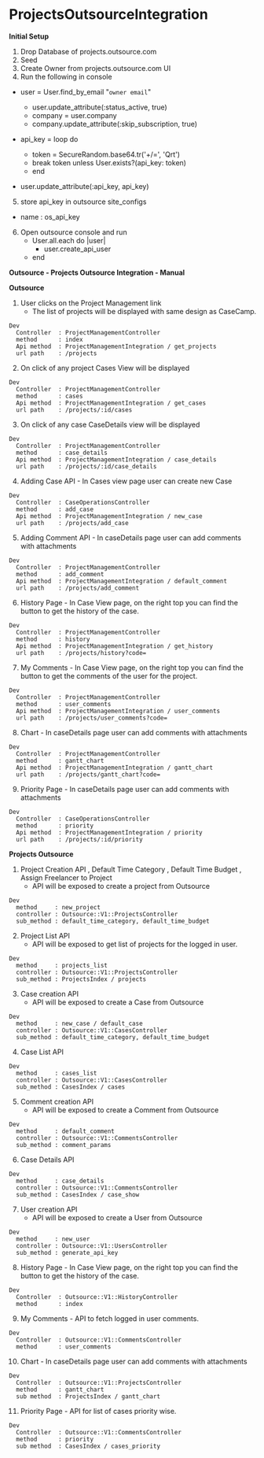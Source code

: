 # ProjectsOutsourceIntegration

**Initial Setup**

 1. Drop Database of projects.outsource.com
 2. Seed
 3. Create Owner from projects.outsource.com UI
 4. Run the following in console
  - user = User.find_by_email "`owner email`"
	 - user.update_attribute(:status_active, true)
	 - company = user.company
	 - company.update_attribute(:skip_subscription, true)
	
  - api_key =  loop do
     - token = SecureRandom.base64.tr('+/=', 'Qrt')
     - break token unless User.exists?(api_key: token)
     - end
  - user.update_attribute(:api_key, api_key)
 5. store api_key in outsource site_configs
  - name : os_api_key
 6. Open outsource console and run
	 - User.all.each do |user|
		  - user.create_api_user
	 - end


**Outsource - Projects Outsource Integration - Manual**
 
**Outsource**
  1. User clicks on the Project Management link
     - The list of projects will be displayed with same design as CaseCamp.

    Dev 
      Controller  : ProjectManagementController
      method      : index
      Api method  : ProjectManagementIntegration / get_projects
      url path    : /projects
 
  2. On click of any project Cases View will be displayed
      
    Dev
      Controller  : ProjectManagementController
      method      : cases
      Api method  : ProjectManagementIntegration / get_cases
      url path    : /projects/:id/cases

  
  3. On click of any case CaseDetails view will be displayed

    Dev
      Controller  : ProjectManagementController
      method      : case_details
      Api method  : ProjectManagementIntegration / case_details
      url path    : /projects/:id/case_details
  
  4. Adding Case API - In Cases view page user can create new Case  
    
    Dev
      Controller  : CaseOperationsController
      method      : add_case
      Api method  : ProjectManagementIntegration / new_case
      url path    : /projects/add_case

  
  5. Adding Comment API - In caseDetails page user can add comments with attachments
  
    Dev
      Controller  : ProjectManagementController
      method      : add_comment
      Api method  : ProjectManagementIntegration / default_comment
      url path    : /projects/add_comment
  
  6. History Page - In Case View page, on the right top you can find the button to get the history of the case.
  
    Dev
      Controller  : ProjectManagementController
      method      : history
      Api method  : ProjectManagementIntegration / get_history
      url path    : /projects/history?code=
      
   7. My Comments - In Case View page, on the right top you can find the button to get the comments of the user for the project.
  
    Dev
      Controller  : ProjectManagementController
      method      : user_comments
      Api method  : ProjectManagementIntegration / user_comments
      url path    : /projects/user_comments?code=
   
   8. Chart - In caseDetails page user can add comments with attachments
  
    Dev
      Controller  : ProjectManagementController
      method      : gantt_chart
      Api method  : ProjectManagementIntegration / gantt_chart
      url path    : /projects/gantt_chart?code=
    
   9. Priority Page - In caseDetails page user can add comments with attachments
  
    Dev
      Controller  : CaseOperationsController
      method      : priority
      Api method  : ProjectManagementIntegration / priority
      url path    : /projects/:id/priority
 
**Projects Outsource**
  
  1. Project Creation API , Default Time Category , Default Time Budget , Assign Freelancer to Project
      - API will be exposed to create a project from Outsource
    
    Dev
      method     : new_project
      controller : Outsource::V1::ProjectsController 
      sub_method : default_time_category, default_time_budget
  
  2. Project List API
      - API will be exposed to get list of projects for the logged in user.
    
    Dev
      method     : projects_list
      controller : Outsource::V1::ProjectsController 
      sub_method : ProjectsIndex / projects
  

  3. Case creation API
      - API will be exposed to create a Case from Outsource

    Dev
      method     : new_case / default_case
      controller : Outsource::V1::CasesController 
      sub_method : default_time_category, default_time_budget 
  
  4. Case List API
    
    Dev
      method     : cases_list
      controller : Outsource::V1::CasesController 
      sub_method : CasesIndex / cases

  5. Comment creation API
      - API will be exposed to create a Comment from Outsource      

    Dev
      method     : default_comment
      controller : Outsource::V1::CommentsController 
      sub_method : comment_params
   
  6. Case Details API
     
    Dev
      method     : case_details
      controller : Outsource::V1::CommentsController 
      sub_method : CasesIndex / case_show

  7. User creation API
      - API will be exposed to create a User from Outsource      

    Dev
      method     : new_user
      controller : Outsource::V1::UsersController 
      sub_method : generate_api_key
  
  8. History Page - In Case View page, on the right top you can find the button to get the history of the case.
  
    Dev
      Controller  : Outsource::V1::HistoryController
      method      : index
      
  9. My Comments - API to fetch logged in user comments.
  
    Dev
      Controller  : Outsource::V1::CommentsController
      method      : user_comments
   
  10. Chart - In caseDetails page user can add comments with attachments
  
    Dev
      Controller  : Outsource::V1::ProjectsController
      method      : gantt_chart
      sub method  : ProjectsIndex / gantt_chart
    
  11. Priority Page - API for list of cases priority wise.
  
    Dev
      Controller  : Outsource::V1::CommentsController
      method      : priority
      sub method  : CasesIndex / cases_priority
